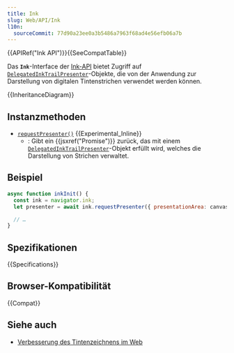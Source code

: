 ```yaml
---
title: Ink
slug: Web/API/Ink
l10n:
  sourceCommit: 77d90a23ee0a3b5486a7963f68ad4e56efb06a7b
---
```


{{APIRef("Ink API")}}{{SeeCompatTable}}

Das **`Ink`**-Interface der [Ink-API](/de/docs/Web/API/Ink_API) bietet Zugriff auf [`DelegatedInkTrailPresenter`](/de/docs/Web/API/DelegatedInkTrailPresenter)-Objekte, die von der Anwendung zur Darstellung von digitalen Tintenstrichen verwendet werden können.

{{InheritanceDiagram}}

## Instanzmethoden

- [`requestPresenter()`](/de/docs/Web/API/Ink/requestPresenter) {{Experimental_Inline}}
  - : Gibt ein {{jsxref("Promise")}} zurück, das mit einem [`DelegatedInkTrailPresenter`](/de/docs/Web/API/DelegatedInkTrailPresenter)-Objekt erfüllt wird, welches die Darstellung von Strichen verwaltet.

## Beispiel

```js
async function inkInit() {
  const ink = navigator.ink;
  let presenter = await ink.requestPresenter({ presentationArea: canvas });

  // …
}
```

## Spezifikationen

{{Specifications}}

## Browser-Kompatibilität

{{Compat}}

## Siehe auch

- [Verbesserung des Tintenzeichnens im Web](https://blogs.windows.com/msedgedev/2021/08/18/enhancing-inking-on-the-web/)
